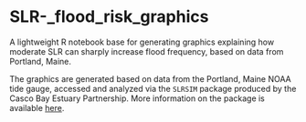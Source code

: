 # SLR-_flood_risk_graphics
A lightweight R notebook base for generating graphics explaining how moderate 
SLR can sharply increase flood frequency, based on data from Portland, Maine.

The graphics are generated based on data from the Portland, Maine NOAA tide gauge,
accessed and analyzed via the `SLRSIM` package produced by the 
Casco Bay Estuary Partnership.  More information on the package is
available [here](https://github.com/ccb60/SLRSIM.git).
